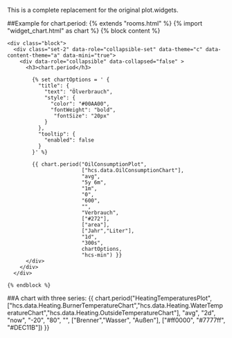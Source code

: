 This is a complete replacement for the original plot.widgets.

##Example for chart.period:
    {% extends "rooms.html" %}
    {% import "widget_chart.html" as chart %}
    {% block content %}
 
    <div class="block">
      <div class="set-2" data-role="collapsible-set" data-theme="c" data-content-theme="a" data-mini="true">
        <div data-role="collapsible" data-collapsed="false" >
          <h3>chart.period</h3>
          
            {% set chartOptions = ' {
              "title": {   
                "text": "Ölverbrauch",
                "style": {
                  "color": "#00AA00",
                  "fontWeight": "bold",
                   "fontSize": "20px"
                }
              },
              "tooltip": {
                "enabled": false
              }
            }' %}
 
            {{ chart.period("OilConsumptionPlot",
                            ["hcs.data.OilConsumptionChart"],
                            "avg",
                            "5y 6m",
                            "1m",
                            "0",
                            "600",
                            "",
                            "Verbrauch",
                            ["#272"],
                            ["area"],
                            ["Jahr","Liter"],
                            "1d",
                            "300s",
                            chartOptions,
                            "hcs-min") }}
          </div>
        </div>
      </div>
 
    {% endblock %}
 
 
##A chart with three series: 
    {{ chart.period("HeatingTemperaturesPlot",
                    ["hcs.data.Heating.BurnerTemperatureChart","hcs.data.Heating.WaterTemperatureChart","hcs.data.Heating.OutsideTemperatureChart"],
                    "avg",
                    "2d",
                    "now",
                    "-20",
                    "80",
                    "",
                    ["Brenner","Wasser", "Außen"],
                    ["#ff0000", "#7777ff", "#DEC11B"]) }}
